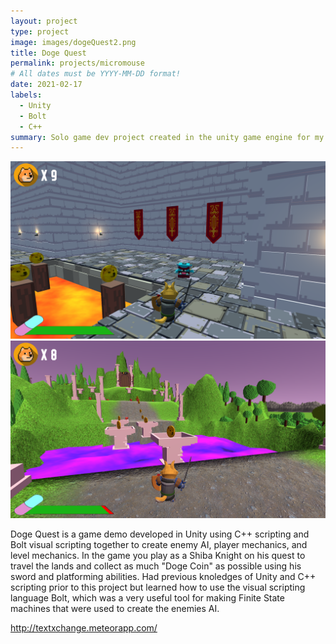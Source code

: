 ```yaml
---
layout: project
type: project
image: images/dogeQuest2.png
title: Doge Quest
permalink: projects/micromouse
# All dates must be YYYY-MM-DD format!
date: 2021-02-17
labels:
  - Unity
  - Bolt
  - C++
summary: Solo game dev project created in the unity game engine for my ICS485 project.
---
```


<img class="ui medium floated rounded image" src="../images/dogeQuest3.png">
<img class="ui medium floated rounded image" src="../images/dogeQuest1.png">

<p>
  Doge Quest is a game demo developed in Unity using C++ scripting and Bolt visual scripting together to create enemy AI, player mechanics, and level mechanics. In the game you  play as a Shiba Knight on his quest to travel the lands and collect as much "Doge Coin" as possible using his sword and platforming abilities. Had previous knoledges of Unity and C++ scripting prior to this project but learned how to use the visual scripting language Bolt, which was a very useful tool for making Finite State machines that were used to create the enemies AI.
</p>


http://textxchange.meteorapp.com/


